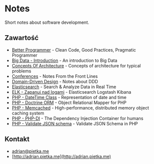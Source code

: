 # Notes

Short notes about software development.

## Zawartość

* [Better Programmer](better-programmer) - Clean Code, Good Practices, Pragmatic Programmer
* [Big Data - Introduction](big-data-introduction) - An introduction to Big Data
* [Concepts Of Architecture](concepts-of-architecture) - Concepts of architecture for typical problems
* [Conferences](conferences) - Notes From the Front Lines
* [Domain-Driven Design](domain-driven-design) - Notes about DDD
* [Elasticsearch](elasticsearch-training) - Search & Analyze Data in Real Time
* [ELK - Zapanuj nad logami](elk-zapanuj-nad-logami) - Elasticsearch Logstash Kibana
* [PHP - DateTime Class](php-datetime-class.md) - Representation of date and time
* [PHP - Doctrine ORM](php-doctrine-orm) - Object Relational Mapper for PHP
* [PHP - Memcached](php-memcached) - High-performance, distributed memory object caching system
* [PHP - PHP-DI](php-di) - The Dependency Injection Container for humans
* [PHP - Validate JSON schema](php-validate-json-schema.md) - Validate JSON Schema in PHP

## Kontakt

* [adrian@pietka.me](mailto:adrian@pietka.me)
* [http://adrian.pietka.me](http://adrian.pietka.me)